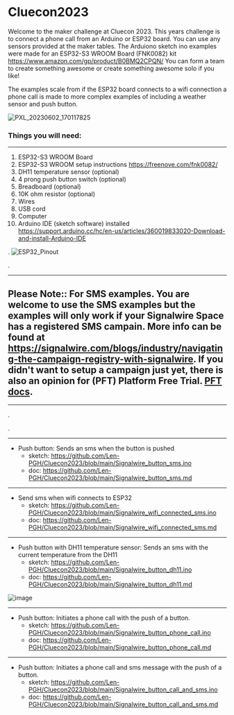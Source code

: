 # Cluecon2023


Welcome to the maker challenge at Cluecon 2023.  This years challenge is to connect a phone call from an Arduino or ESP32 board.  You can use any sensors provided at the maker tables.  The Arduiono sketch ino examples were made for an ESP32-S3 WROOM Board (FNK0082) kit https://www.amazon.com/gp/product/B0BMQ2CPQN/  You can form a team to create something awesome or create something awesome solo if you like!

The examples scale from if the ESP32 board connects to a wifi connection a phone call is made to more complex examples of including a weather sensor and push button.


<p align="center">
  
![PXL_20230602_170117825](https://github.com/Len-PGH/Cluecon2023/assets/13131198/d3ed7511-c1f1-4c02-b7c8-f2b12958e470)
  
</p>

### Things you will need:
---------------

1. ESP32-S3 WROOM Board
2. ESP32-S3 WROOM setup instructions [https://freenove.com/fnk0082/ ](https://github.com/Freenove/Freenove_Ultimate_Starter_Kit_for_ESP32_S3/archive/refs/heads/main.zip)
3. DH11 temperature sensor (optional)
4. 4 prong push button switch (optional)
5. Breadboard (optional)
6. 10K ohm resistor (optional)
7. Wires
8. USB cord
9. Computer
10. Arduino IDE (sketch software) installed https://support.arduino.cc/hc/en-us/articles/360019833020-Download-and-install-Arduino-IDE

.
![ESP32_Pinout](https://github.com/Len-PGH/Cluecon2023/assets/13131198/5299ce58-95a9-4804-9b1a-0e51573f9f35)

.

-------------------
## Please Note:: For SMS examples. You are welcome to use the SMS examples but the examples will only work if your Signalwire Space has a registered SMS campain. More info can be found at https://signalwire.com/blogs/industry/navigating-the-campaign-registry-with-signalwire. If you didn't want to setup a campaign just yet, there is also an opinion for (PFT) Platform Free Trial. [PFT docs](https://developer.signalwire.com/guides/messaging/platform-free-trial/).
---------------------

.

.

---------------
* Push button:  Sends an sms when the button is pushed
  - sketch: https://github.com/Len-PGH/Cluecon2023/blob/main/Signalwire_button_sms.ino
  - doc: https://github.com/Len-PGH/Cluecon2023/blob/main/Signalwire_button_sms.md
---------------
* Send sms when wifi connects to ESP32
  - sketch: https://github.com/Len-PGH/Cluecon2023/blob/main/Signalwire_wifi_connected_sms.ino
  - doc: https://github.com/Len-PGH/Cluecon2023/blob/main/Signalwire_wifi_connected_sms.md
---------------
* Push button with DH11 temperature sensor: Sends an sms with the current temperature from the DH11
  - sketch: https://github.com/Len-PGH/Cluecon2023/blob/main/Signalwire_button_dh11.ino
  - doc: https://github.com/Len-PGH/Cluecon2023/blob/main/Signalwire_button_dh11.md

<p align="center">
  
![image](https://github.com/Len-PGH/Cluecon2023/assets/13131198/ae366d4d-d592-4066-9ab9-84b9211fe337)

 </p> 

---------------
* Push button: Initiates a phone call with the push of a button.
  - sketch: https://github.com/Len-PGH/Cluecon2023/blob/main/Signalwire_button_phone_call.ino
  - doc: https://github.com/Len-PGH/Cluecon2023/blob/main/Signalwire_button_phone_call.md
---------------
* Push button: Initiates a phone call and sms message with the push of a button.
  - sketch: https://github.com/Len-PGH/Cluecon2023/blob/main/Signalwire_button_call_and_sms.ino
  - doc: https://github.com/Len-PGH/Cluecon2023/blob/main/Signalwire_button_call_and_sms.md



